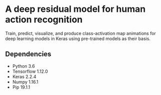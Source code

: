 # A deep residual model for human action recognition

Train, predict, visualize, and produce class-activation map animations for deep
learning models in Keras using pre-trained models as their basis.

## Dependencies

- Python 3.6
- Tensorflow 1.12.0
- Keras 2.2.4
- Numpy 1.16.1
- Pip 19.1.1
